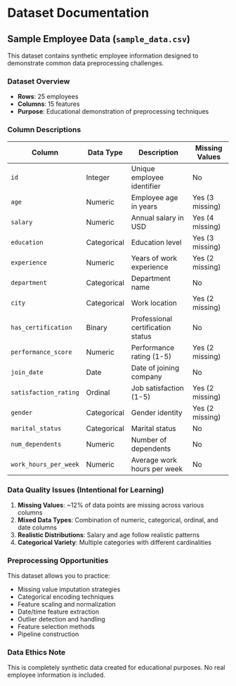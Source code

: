 # Dataset Documentation

## Sample Employee Data (`sample_data.csv`)

This dataset contains synthetic employee information designed to demonstrate common data preprocessing challenges.

### Dataset Overview
- **Rows**: 25 employees
- **Columns**: 15 features
- **Purpose**: Educational demonstration of preprocessing techniques

### Column Descriptions

| Column | Data Type | Description | Missing Values |
|--------|-----------|-------------|----------------|
| `id` | Integer | Unique employee identifier | No |
| `age` | Numeric | Employee age in years | Yes (3 missing) |
| `salary` | Numeric | Annual salary in USD | Yes (4 missing) |
| `education` | Categorical | Education level | Yes (3 missing) |
| `experience` | Numeric | Years of work experience | Yes (2 missing) |
| `department` | Categorical | Department name | No |
| `city` | Categorical | Work location | Yes (2 missing) |
| `has_certification` | Binary | Professional certification status | No |
| `performance_score` | Numeric | Performance rating (1-5) | Yes (2 missing) |
| `join_date` | Date | Date of joining company | No |
| `satisfaction_rating` | Ordinal | Job satisfaction (1-5) | Yes (2 missing) |
| `gender` | Categorical | Gender identity | Yes (2 missing) |
| `marital_status` | Categorical | Marital status | No |
| `num_dependents` | Numeric | Number of dependents | No |
| `work_hours_per_week` | Numeric | Average work hours per week | No |

### Data Quality Issues (Intentional for Learning)

1. **Missing Values**: ~12% of data points are missing across various columns
2. **Mixed Data Types**: Combination of numeric, categorical, ordinal, and date columns
3. **Realistic Distributions**: Salary and age follow realistic patterns
4. **Categorical Variety**: Multiple categories with different cardinalities

### Preprocessing Opportunities

This dataset allows you to practice:
- Missing value imputation strategies
- Categorical encoding techniques
- Feature scaling and normalization
- Date/time feature extraction
- Outlier detection and handling
- Feature selection methods
- Pipeline construction

### Data Ethics Note

This is completely synthetic data created for educational purposes. No real employee information is included.